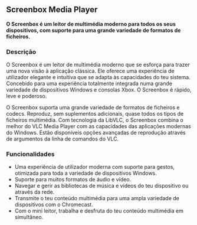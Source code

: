 <!-- Markdown version of store listing for localization. -->
<!-- Feel free to adapt or modify key points if necessary. -->
## Screenbox Media Player

**O Screenbox é um leitor de multimédia moderno para todos os seus dispositivos, com suporte para uma grande variedade de formatos de ficheiros.**

### Descrição

O Screenbox é um leitor de multimédia moderno que se esforça para trazer uma nova visão à aplicação clássica. Ele oferece uma experiência de utilizador elegante e intuitiva que se adapta às capacidades do teu sistema. Concebido para uma experiência totalmente integrada numa grande variedade de dispositivos Windows e consolas Xbox. O Screenbox é rápido, leve e poderoso.

O Screenbox suporta uma grande variedade de formatos de ficheiros e codecs. Reproduz, sem suplementos adicionais, quase todos os tipos de ficheiros multimédia. Com tecnologia da LibVLC, o Screenbox combina o melhor do VLC Media Player com as capacidades das aplicações modernas do Windows. Estão disponíveis opções avançadas de reprodução através de argumentos da linha de comandos do VLC.

### Funcionalidades

- Uma experiência de utilizador moderna com suporte para gestos, otimizada para toda a variedade de dispositivos Windows.
- Suporte para muitos formatos de áudio e vídeo.
- Navegar e gerir as bibliotecas de música e vídeos do teu dispositivo ou através da rede.
- Transmite o teu conteúdo multimédia para uma ampla variedade de dispositivos com o Chromecast.
- Com o mini leitor, trabalha e desfruta do teu conteúdo multimédia em simultâneo.
